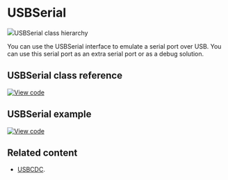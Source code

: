 # USBSerial

<span class="images">![](https://os.mbed.com/docs/mbed-os/development/mbed-os-api-doxy/class_u_s_b_serial.png)<span>USBSerial class hierarchy</span></span>

You can use the USBSerial interface to emulate a serial port over USB. You can use this serial port as an extra serial port or as a debug solution. 

## USBSerial class reference

[![View code](https://www.mbed.com/embed/?type=library)](https://os.mbed.com/docs/mbed-os/development/mbed-os-api-doxy/class_u_s_b_serial.html)

## USBSerial example

[![View code](https://www.mbed.com/embed/?url=https://github.com/ARMmbed/mbed-os-snippet-USBSerial/tree/v6.7)](https://github.com/ARMmbed/mbed-os-snippet-USBSerial/blob/v6.7/main.cpp)

## Related content

- [USBCDC](usbcdc.html).
